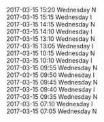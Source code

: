 2017-03-15 15:20 Wednesday  N  
2017-03-15 15:15 Wednesday  I  
2017-03-15 14:15 Wednesday  N  
2017-03-15 14:10 Wednesday  I  
2017-03-15 13:10 Wednesday  N  
2017-03-15 13:05 Wednesday  I  
2017-03-15 10:15 Wednesday  N  
2017-03-15 10:10 Wednesday  I  
2017-03-15 09:55 Wednesday  N  
2017-03-15 09:50 Wednesday  I  
2017-03-15 09:45 Wednesday  N  
2017-03-15 09:40 Wednesday  I  
2017-03-15 09:35 Wednesday  N  
2017-03-15 07:10 Wednesday  I  
2017-03-15 07:05 Wednesday  N  
